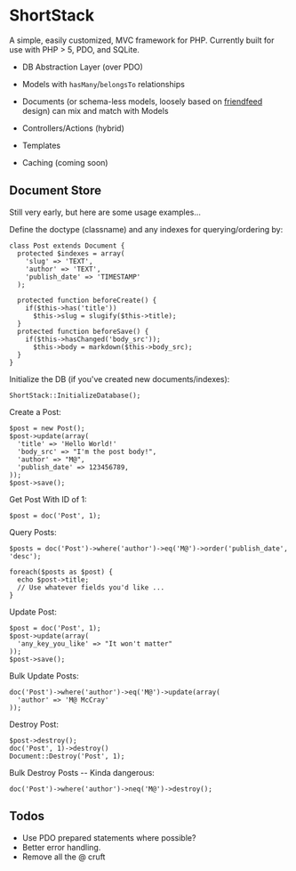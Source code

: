 # ShortStack

A simple, easily customized, MVC framework for PHP. Currently built for use with PHP > 5, PDO, and SQLite.

* DB Abstraction Layer (over PDO)
* Models with `hasMany`/`belongsTo` relationships
* Documents (or schema-less models, loosely based on [friendfeed][] design) can mix and match with Models
* Controllers/Actions (hybrid)
* Templates
* Caching (coming soon)

  [friendfeed]: http://bret.appspot.com/entry/how-friendfeed-uses-mysql

## Document Store

Still very early, but here are some usage examples...
    
Define the doctype (classname) and any indexes for querying/ordering by:

    class Post extends Document {
      protected $indexes = array(
        'slug' => 'TEXT',
        'author' => 'TEXT',
        'publish_date' => 'TIMESTAMP'
      );
      
      protected function beforeCreate() {
        if($this->has('title'))
          $this->slug = slugify($this->title);
      }
      protected function beforeSave() {
        if($this->hasChanged('body_src'));
          $this->body = markdown($this->body_src);
      }
    }


Initialize the DB (if you've created new documents/indexes):

    ShortStack::InitializeDatabase();


Create a Post:

    $post = new Post();
    $post->update(array(
      'title' => 'Hello World!'
      'body_src' => "I'm the post body!",
      'author' => "M@",
      'publish_date' => 123456789,
    ));
    $post->save();

Get Post With ID of 1:

    $post = doc('Post', 1);


Query Posts:

    $posts = doc('Post')->where('author')->eq('M@')->order('publish_date', 'desc');
    
    foreach($posts as $post) {
      echo $post->title;
      // Use whatever fields you'd like ...
    }


Update Post:

    $post = doc('Post', 1);
    $post->update(array(
      'any_key_you_like' => "It won't matter"
    ));
    $post->save();

Bulk Update Posts:
    
    doc('Post')->where('author')->eq('M@')->update(array(
      'author' => 'M@ McCray'
    ));


Destroy Post:

    $post->destroy();
    doc('Post', 1)->destroy()
    Document::Destroy('Post', 1);

Bulk Destroy Posts -- Kinda dangerous:

    doc('Post')->where('author')->neq('M@')->destroy();



## Todos

* Use PDO prepared statements where possible?
* Better error handling.
* Remove all the @ cruft

